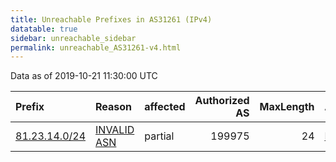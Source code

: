 ```yaml
---
title: Unreachable Prefixes in AS31261 (IPv4)
datatable: true
sidebar: unreachable_sidebar
permalink: unreachable_AS31261-v4.html
---
```


Data as of 2019-10-21 11:30:00 UTC


<div class="datatable-begin"></div>

| Prefix                                               | Reason                                                                                               | affected   |   Authorized AS |   MaxLength | Anchor                                         |   unreachable /24s |
|:-----------------------------------------------------|:-----------------------------------------------------------------------------------------------------|:-----------|----------------:|------------:|:-----------------------------------------------|-------------------:|
| [81.23.14.0/24](https://stat.ripe.net/81.23.14.0/24) | [INVALID ASN](https://rpki-validator.ripe.net/announcement-preview?asn=AS31261&prefix=81.23.14.0/24) | partial    |          199975 |          24 | [RIPE](unreachable_RIPE_NCC_RPKI_Root-v4.html) |                  1 |

<div class="datatable-end"></div>